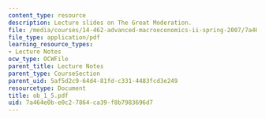 ```yaml
---
content_type: resource
description: Lecture slides on The Great Moderation.
file: /media/courses/14-462-advanced-macroeconomics-ii-spring-2007/7a464e0be0c27864ca39f8b7983696d7_ob_1_5.pdf
file_type: application/pdf
learning_resource_types:
- Lecture Notes
ocw_type: OCWFile
parent_title: Lecture Notes
parent_type: CourseSection
parent_uid: 5af5d2c9-64d4-81fd-c331-4483fcd3e249
resourcetype: Document
title: ob_1_5.pdf
uid: 7a464e0b-e0c2-7864-ca39-f8b7983696d7
---
```


